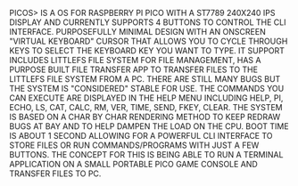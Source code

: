 PICOS> IS A OS FOR RASPBERRY PI PICO WITH A ST7789 240X240 IPS DISPLAY AND CURRENTLY SUPPORTS 4 BUTTONS TO CONTROL THE CLI INTERFACE. 
PURPOSEFULLY MINIMAL DESIGN WITH AN ONSCREEN "VIRTUAL KEYBOARD" CURSOR THAT ALLOWS YOU TO CYCLE THROUGH KEYS TO SELECT THE KEYBOARD 
KEY YOU WANT TO TYPE. IT SUPPORT INCLUDES LITTLEFS FILE SYSTEM FOR FILE MANAGEMENT, HAS A PURPOSE BUILT FILE TRANSFER APP TO
TRANSFER FILES TO THE LITTLEFS FILE SYSTEM FROM A PC. THERE ARE STILL MANY BUGS BUT THE SYSTEM IS "CONSIDERED" STABLE FOR USE.
THE COMMANDS YOU CAN EXECUTE ARE DISPLAYED IN THE HELP MENU INCLUDING HELP, PI, ECHO, LS, CAT, CALC, RM, VER, TIME, SEND, FKEY, CLEAR.
THE SYSTEM IS BASED ON A CHAR BY CHAR RENDERING METHOD TO KEEP REDRAW BUGS AT BAY AND TO HELP DAMPEN THE LOAD ON THE CPU.
BOOT TIME IS ABOUT 1 SECOND ALLOWING FOR A POWERFUL CLI INTERFACE TO STORE FILES OR RUN COMMANDS/PROGRAMS WITH JUST A FEW BUTTONS.
THE CONCEPT FOR THIS IS BEING ABLE TO RUN A TERMINAL APPLICATION ON A SMALL PORTABLE PICO GAME CONSOLE AND TRANSFER FILES TO PC.

